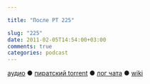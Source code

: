 ```yaml
---

title: "После РТ 225"

slug: "225"
date: 2011-02-05T14:54:00+03:00
comments: true
categories: podcast
---
```

[аудио](http://cdn.radio-t.com/rt225post.mp3) ● [пиратский torrent](http://pirates.radio-t.com/torrents/rt225post.mp3.torrent) ● [лог чата](http://chat.radio-t.com/logs/radio-t-225.html) ● [wiki](http://wiki.radio-t.com/%D0%9F%D0%BE%D1%81%D0%BB%D0%B5_%D0%A0%D0%A2_225)<audio src="http://cdn.radio-t.com/rt225post.mp3" preload="none">
